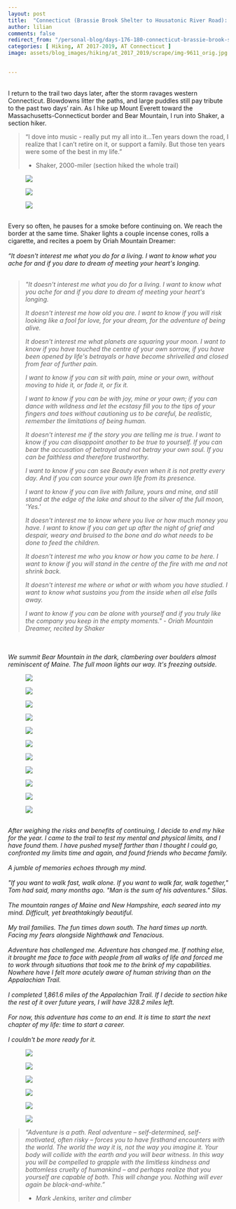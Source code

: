 ```yaml
---
layout: post  
title:  "Connecticut (Brassie Brook Shelter to Housatonic River Road): Days 176-180"  
author: lilian  
comments: false  
redirect_from: "/personal-blog/days-176-180-connecticut-brassie-brook-shelter-to-housatonic-river-road/"
categories: [ Hiking, AT 2017-2019, AT Connecticut ]
image: assets/blog_images/hiking/at_2017_2019/scrape/img-9611_orig.jpg
                  

---
```


<br><span>I return to the trail two days later, after the storm ravages western Connecticut. Blowdowns litter the paths, and large puddles still pay tribute to the past two days’ rain. As I hike up Mount Everett toward the Massachusetts-Connecticut border and Bear Mountain, I run into Shaker, a section hiker.</span><br>

<blockquote>“I dove into music - really put my all into it...Ten years down the road, I realize that I can’t retire on it, or support a family. But those ten years were some of the best in my life.”

- Shaker, 2000-miler (section hiked the whole trail)</blockquote>

<figure><img src="{{site.baseurl}}/assets/blog_images/hiking/at_2017_2019/scrape/img-9567_orig.jpg" ></figure>

<figure><img src="{{site.baseurl}}/assets/blog_images/hiking/at_2017_2019/scrape/img-9569_orig.jpg" ></figure>

<figure><img src="{{site.baseurl}}/assets/blog_images/hiking/at_2017_2019/scrape/img-9570_orig.jpg" ></figure>

<a></a><br>Every so often, he pauses for a smoke before continuing on. We reach the border at the same time. Shaker lights a couple incense cones, rolls a cigarette, and recites a poem by Oriah Mountain Dreamer:<br><a></a><br><em>“It doesn't interest me what you do for a living. I want to know what you ache for and if you dare to dream of meeting your heart's longing.<br><br>
 
>"It doesn't interest me what you do for a living. I want to know what you ache for and if you dare to dream of meeting your heart's longing.
>
>It doesn't interest me how old you are. I want to know if you will risk looking like a fool for love, for your dream, for the adventure of being alive.
>
>It doesn't interest me what planets are squaring your moon. I want to know if you have touched the centre of your own sorrow, if you have been opened by life's betrayals or have become shrivelled and closed from fear of further pain.
>
>I want to know if you can sit with pain, mine or your own, without moving to hide it, or fade it, or fix it.
>
>I want to know if you can be with joy, mine or your own; if you can dance with wildness and let the ecstasy fill you to the tips of your fingers and toes without cautioning us to be careful, be realistic, remember the limitations of being human.
>
>It doesn't interest me if the story you are telling me is true. I want to know if you can disappoint another to be true to yourself. If you can bear the accusation of betrayal and not betray your own soul. If you can be faithless and therefore trustworthy.
>
>I want to know if you can see Beauty even when it is not pretty every day. And if you can source your own life from its presence.
>
>I want to know if you can live with failure, yours and mine, and still stand at the edge of the lake and shout to the silver of the full moon, 'Yes.'
>
>It doesn't interest me to know where you live or how much money you have. I want to know if you can get up after the night of grief and despair, weary and bruised to the bone and do what needs to be done to feed the children.
>
>It doesn't interest me who you know or how you came to be here. I want to know if you will stand in the centre of the fire with me and not shrink back.
>
>It doesn't interest me where or what or with whom you have studied. I want to know what sustains you from the inside when all else falls away.
>
>I want to know if you can be alone with yourself and if you truly like the company you keep in the empty moments." - Oriah Mountain Dreamer, recited by Shaker

<br><br>We summit Bear Mountain in the dark, clambering over boulders almost reminiscent of Maine. The full moon lights our way. It's freezing outside.<br>

<figure><img src="{{site.baseurl}}/assets/blog_images/hiking/at_2017_2019/scrape/img-9572_orig.jpg" ></figure>

<figure><img src="{{site.baseurl}}/assets/blog_images/hiking/at_2017_2019/scrape/img-9573_orig.jpg" ></figure>

<figure><img src="{{site.baseurl}}/assets/blog_images/hiking/at_2017_2019/scrape/img-9576_orig.jpg" ></figure>

<figure><img src="{{site.baseurl}}/assets/blog_images/hiking/at_2017_2019/scrape/img-9581_orig.jpg" ></figure>

<figure><img src="{{site.baseurl}}/assets/blog_images/hiking/at_2017_2019/scrape/img-9584_orig.jpg" ></figure>

<figure><img src="{{site.baseurl}}/assets/blog_images/hiking/at_2017_2019/scrape/img-9587_orig.jpg" ></figure>

<figure><img src="{{site.baseurl}}/assets/blog_images/hiking/at_2017_2019/scrape/img-9588_orig.jpg" ></figure>

<figure><img src="{{site.baseurl}}/assets/blog_images/hiking/at_2017_2019/scrape/img-9592_orig.jpg" ></figure>

<figure><img src="{{site.baseurl}}/assets/blog_images/hiking/at_2017_2019/scrape/img-9594_orig.jpg" ></figure>

<figure><img src="{{site.baseurl}}/assets/blog_images/hiking/at_2017_2019/scrape/img-9593_orig.jpg" ></figure>

<figure><img src="{{site.baseurl}}/assets/blog_images/hiking/at_2017_2019/scrape/img-9598_orig.jpg" ></figure>

<a></a><br>After weighing the risks and benefits of continuing, I decide to end my hike for the year. I came to the trail to test my mental and physical limits, and I have found them. I have pushed myself farther than I thought I could go, confronted my limits time and again, and found friends who became family.<br><br>A jumble of memories echoes through my mind.<br><br>"If you want to walk fast, walk alone. If you want to walk far, walk together," Tom had said, many months ago. "Man is the sum of his adventures." Silas.<br><br>The mountain ranges of Maine and New Hampshire, each seared into my mind. Difficult, yet breathtakingly beautiful.<br><br>My trail families. The fun times down south. The hard times up north. Facing my fears alongside Nighthawk and Tenacious.<br><br>Adventure has challenged me. Adventure has changed me. If nothing else, it brought me face to face with people from all walks of life and forced me to work through situations that took me to the brink of my capabilities. Nowhere have I felt more acutely aware of human striving than on the Appalachian Trail.<br><br>I completed 1,861.6 miles of the Appalachian Trail. If I decide to section hike the rest of it over future years, I will have 328.2 miles left.<br><br>For now, this adventure has come to an end. It is time to start the next chapter of my life: time to start a career.<br><br>I couldn't be more ready for it.

<figure><img src="{{site.baseurl}}/assets/blog_images/hiking/at_2017_2019/scrape/img-9601_orig.jpg" ></figure>

<figure><img src="{{site.baseurl}}/assets/blog_images/hiking/at_2017_2019/scrape/img-9603_orig.jpg" ></figure>

<figure><img src="{{site.baseurl}}/assets/blog_images/hiking/at_2017_2019/scrape/img-9606_orig.jpg" ></figure>

<figure><img src="{{site.baseurl}}/assets/blog_images/hiking/at_2017_2019/scrape/img-9611_orig.jpg" ></figure>

<figure><img src="{{site.baseurl}}/assets/blog_images/hiking/at_2017_2019/scrape/img-9614_orig.jpg" ></figure>

<figure><img src="{{site.baseurl}}/assets/blog_images/hiking/at_2017_2019/scrape/img-9616_orig.jpg" ></figure>


>“Adventure is a path. Real adventure – self-determined, self-motivated, often risky – forces you to have firsthand encounters with the world. The world the way it is, not the way you imagine it. Your body will collide with the earth and you will bear witness. In this way you will be compelled to grapple with the limitless kindness and bottomless cruelty of humankind – and perhaps realize that you yourself are capable of both. This will change you. Nothing will ever again be black-and-white.”
>
>- Mark Jenkins, writer and climber